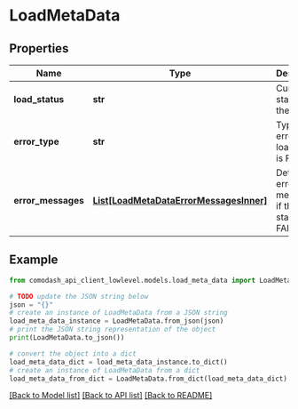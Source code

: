 # LoadMetaData


## Properties

Name | Type | Description | Notes
------------ | ------------- | ------------- | -------------
**load_status** | **str** | Current status of the load. | 
**error_type** | **str** | Type of error if the load status is FAIL. | [optional] 
**error_messages** | [**List[LoadMetaDataErrorMessagesInner]**](LoadMetaDataErrorMessagesInner.md) | Detailed error messages if the load status is FAIL. | [optional] 

## Example

```python
from comodash_api_client_lowlevel.models.load_meta_data import LoadMetaData

# TODO update the JSON string below
json = "{}"
# create an instance of LoadMetaData from a JSON string
load_meta_data_instance = LoadMetaData.from_json(json)
# print the JSON string representation of the object
print(LoadMetaData.to_json())

# convert the object into a dict
load_meta_data_dict = load_meta_data_instance.to_dict()
# create an instance of LoadMetaData from a dict
load_meta_data_from_dict = LoadMetaData.from_dict(load_meta_data_dict)
```
[[Back to Model list]](../README.md#documentation-for-models) [[Back to API list]](../README.md#documentation-for-api-endpoints) [[Back to README]](../README.md)


